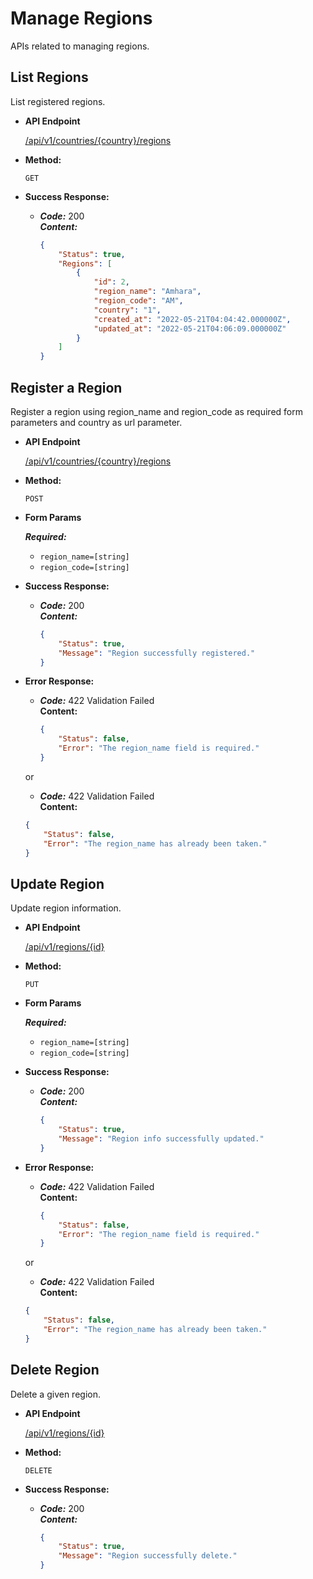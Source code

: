 # Manage Regions

APIs related to managing regions.

**List Regions**
----
  List registered regions.

* **API Endpoint**

  <a href="">/api/v1/countries/{country}/regions</a>

* **Method:**

  `GET`

* **Success Response:**

  * ***Code:*** 200 <br />
    ***Content:*** 
    ```json 
    {
        "Status": true,
        "Regions": [
            {
                "id": 2,
                "region_name": "Amhara",
                "region_code": "AM",
                "country": "1",
                "created_at": "2022-05-21T04:04:42.000000Z",
                "updated_at": "2022-05-21T04:06:09.000000Z"
            }
        ]
    }
    ```

**Register a Region**
----
  Register a region using region_name and region_code as required form parameters and country as url parameter.

* **API Endpoint**

  <a href="">/api/v1/countries/{country}/regions</a>

* **Method:**

  `POST`
  
*  **Form Params**

   ***Required:***
    - `region_name=[string]`
    - `region_code=[string]`

* **Success Response:**

  * ***Code:*** 200 <br />
    ***Content:*** 
    ```json 
    {
        "Status": true,
        "Message": "Region successfully registered." 
    }
    ```
 
* **Error Response:**

  * ***Code:*** 422 Validation Failed <br />
    **Content:** 
    ```json 
    {
        "Status": false,
        "Error": "The region_name field is required."
    }
    ```

  or

   * ***Code:*** 422 Validation Failed <br />
    **Content:** 
    ```json 
    {
        "Status": false,
        "Error": "The region_name has already been taken."
    }
    ```

**Update Region**
----
  Update region information.

* **API Endpoint**

  <a href="">/api/v1/regions/{id}</a>

* **Method:**

  `PUT`
  
*  **Form Params**

   ***Required:***
    - `region_name=[string]`
    - `region_code=[string]`

* **Success Response:**

  * ***Code:*** 200 <br />
    ***Content:*** 
    ```json 
    {
        "Status": true,
        "Message": "Region info successfully updated." 
    }
    ```
 
* **Error Response:**

  * ***Code:*** 422 Validation Failed <br />
    **Content:** 
    ```json 
    {
        "Status": false,
        "Error": "The region_name field is required."
    }
    ```

  or

   * ***Code:*** 422 Validation Failed <br />
    **Content:** 
    ```json 
    {
        "Status": false,
        "Error": "The region_name has already been taken."
    }
    ```
  
**Delete Region**
----
  Delete a given region.

* **API Endpoint**

  <a href="">/api/v1/regions/{id}</a>

* **Method:**

  `DELETE`
  

* **Success Response:**

  * ***Code:*** 200 <br />
    ***Content:*** 
    ```json 
    {
        "Status": true,
        "Message": "Region successfully delete." 
    }
    ```